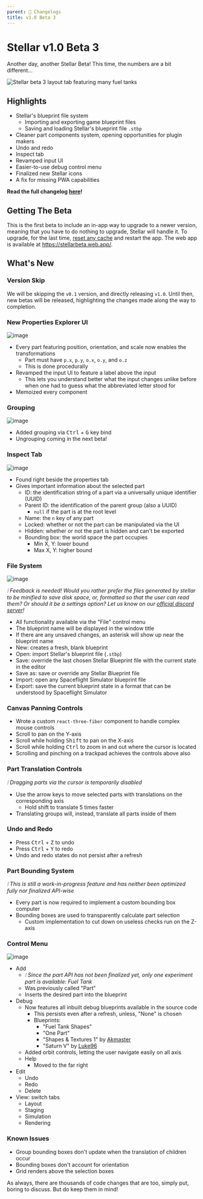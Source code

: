 ```yaml
---
parent: 📃 Changelogs
title: v1.0 Beta 3
---
```


# Stellar v1.0 Beta 3

Another day, another Stellar Beta! This time, the numbers are a bit different...

![Stellar beta 3 layout tab featuring many fuel tanks](https://i.imgur.com/09rs7x8.png)

## Highlights

- Stellar's blueprint file system
  - Importing and exporting game blueprint files
  - Saving and loading Stellar's blueprint file `.stbp`
- Cleaner part components system, opening opportunities for plugin makers
- Undo and redo
- Inspect tab
- Revamped input UI
- Easier-to-use debug control menu
- Finalized new Stellar icons
- A fix for missing PWA capabilities

**Read the full changelog [here](https://github.com/tresabhi/stellar/tree/main/docs/changelogs/1.0-beta.3.md)!**

## Getting The Beta

This is the first beta to include an in-app way to upgrade to a newer version, meaning that you have to do nothing to upgrade, Stellar will handle it. To upgrade, for the last time, [reset any cache](https://www.fvsu.edu/how-to-clear-your-browser-cache/) and restart the app. The web app is available at https://stellarbeta.web.app/.

## What's New

### Version Skip

We will be skipping the `v0.1` version, and directly releasing `v1.0`. Until then, new betas will be released, highlighting the changes made along the way to completion.

### New Properties Explorer UI

![image](https://user-images.githubusercontent.com/43380238/166114200-1dc1aa16-5068-4e78-8f66-d01491a5ba8d.png)

- Every part featuring position, orientation, and scale now enables the transformations
  - Part must have `p.x`, `p.y`, `o.x`, `o.y`, and `o.z`
  - This is done procedurally
- Revamped the input UI to feature a label above the input
  - This lets you understand better what the input changes unlike before when one had to guess what the abbreviated letter stood for
- Memoized every component

### Grouping

![image](https://user-images.githubusercontent.com/43380238/166114524-e234494c-d2e5-4e6c-931c-50552bc17437.png)

- Added grouping via <kbd>Ctrl</kbd> + <kbd>G</kbd> key bind
- Ungrouping coming in the next beta!

### Inspect Tab

![image](https://user-images.githubusercontent.com/43380238/166114594-ddd45045-3387-4a58-8c5d-91ef75291ada.png)

- Found right beside the properties tab
- Gives important information about the selected part
  - ID: the identification string of a part via a universally unique identifier (UUID)
  - Parent ID: the identification of the parent group (also a UUID)
    - `null` if the part is at the root level
  - Name: the `n` key of any part
  - Locked: whether or not the part can be manipulated via the UI
  - Hidden: whether or not the part is hidden and can't be exported
  - Bounding box: the world space the part occupies
    - Min X, Y: lower bound
    - Max X, Y: higher bound

### File System

![image](https://user-images.githubusercontent.com/43380238/166115839-f34eb955-74c8-4255-acb0-56d036e20c81.png)

_❕ Feedback is needed! Would you rather prefer the files generated by stellar to be minified to save disk space, or, formatted so that the user can read them? Or should it be a settings option? Let us know on our [official discord server](https://discord.gg/nDt7AjGJQH)!_

- All functionality available via the "File" control menu
- The blueprint name will be displayed in the window title
- If there are any unsaved changes, an asterisk will show up near the blueprint name
- New: creates a fresh, blank blueprint
- Open: import Stellar's blueprint file (`.stbp`)
- Save: override the last chosen Stellar Blueprint file with the current state in the editor
- Save as: save or override any Stellar Blueprint file
- Import: open any Spaceflight Simulator blueprint file
- Export: save the current blueprint state in a format that can be understood by Spaceflight Simulator

### Canvas Panning Controls

- Wrote a custom `react-three-fiber` component to handle complex mouse controls
- Scroll to pan on the Y-axis
- Scroll while holding <kbd>Shift</kbd> to pan on the X-axis
- Scroll while holding <kbd>Ctrl</kbd> to zoom in and out where the cursor is located
- Scrolling and pinching on a trackpad achieves the controls above also

### Part Translation Controls

_❕ Dragging parts via the cursor is temporarily disabled_

- Use the arrow keys to move selected parts with translations on the corresponding axis
  - Hold shift to translate 5 times faster
- Translating groups will, instead, translate all parts inside of them

### Undo and Redo

- Press <kbd>Ctrl</kbd> + <kbd>Z</kbd> to undo
- Press <kbd>Ctrl</kbd> + <kbd>Y</kbd> to redo
- Undo and redo states do not persist after a refresh

### Part Bounding System

_❕ This is still a work-in-progress feature and has neither been optimized fully nor finalized API-wise_

- Every part is now required to implement a custom bounding box computer
- Bounding boxes are used to transparently calculate part selection
  - Custom implementation to cut down on useless checks run on the Z-axis

### Control Menu

![image](https://user-images.githubusercontent.com/43380238/166115708-dd063250-ad95-4f49-9a07-4ccc7b37e97c.png)

- Add
  - _❕ Since the part API has not been finalized yet, only one experiment part is available: Fuel Tank_
  - Was previously called "Part"
  - Inserts the desired part into the blueprint
- Debug
  - Now features all inbuilt debug blueprints available in the source code
    - This persists even after a refresh, unless, "None" is chosen
    - Blueprints:
      - "Fuel Tank Shapes"
      - "One Part"
      - "Shapes & Textures 1" by [Akmaster](https://youtube.com/channel/UC4Kwi-zp-bCRKQVlUdJRWrQ)
      - "Saturn V" by [Luke96](https://jmnet.one/sfs/forum/index.php?members/luke96.4805/)
  - Added orbit controls, letting the user navigate easily on all axis
  - Help
    - Moved to the far right
- Edit
  - Undo
  - Redo
  - Delete
- View: switch tabs
  - Layout
  - Staging
  - Simulation
  - Rendering

### Known Issues

- Group bounding boxes don't update when the translation of children occur
- Bounding boxes don't account for orientation
- Grid renders above the selection boxes

As always, there are thousands of code changes that are too, simply put, boring to discuss. But do keep them in mind!
